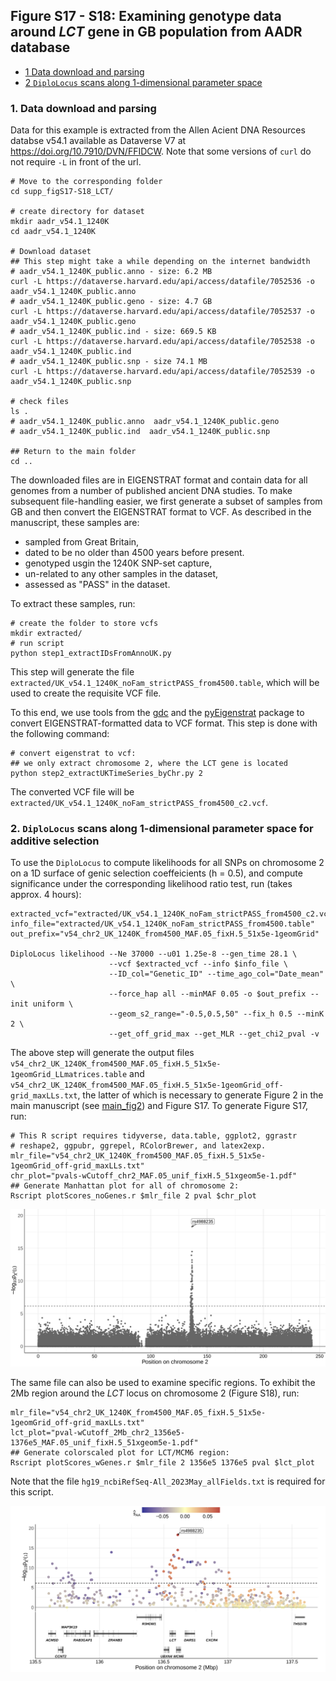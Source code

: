 ## Figure S17 - S18: Examining genotype data around *LCT* gene in GB population from AADR database

- [1 Data download and parsing](#AADR)
- [2 `DiploLocus` scans along 1-dimensional parameter space](#runDL_1D)


### 1. Data download and parsing
<a id="AADR"> </a>

Data for this example is extracted from the Allen Acient DNA Resources databse v54.1 available as Dataverse V7 at https://doi.org/10.7910/DVN/FFIDCW. Note that some versions of `curl` do not require `-L` in front of the url.
```shell
# Move to the corresponding folder
cd supp_figS17-S18_LCT/

# create directory for dataset
mkdir aadr_v54.1_1240K
cd aadr_v54.1_1240K

# Download dataset
## This step might take a while depending on the internet bandwidth
# aadr_v54.1_1240K_public.anno - size: 6.2 MB
curl -L https://dataverse.harvard.edu/api/access/datafile/7052536 -o aadr_v54.1_1240K_public.anno
# aadr_v54.1_1240K_public.geno - size: 4.7 GB
curl -L https://dataverse.harvard.edu/api/access/datafile/7052537 -o aadr_v54.1_1240K_public.geno
# aadr_v54.1_1240K_public.ind - size: 669.5 KB
curl -L https://dataverse.harvard.edu/api/access/datafile/7052538 -o aadr_v54.1_1240K_public.ind
# aadr_v54.1_1240K_public.snp - size 74.1 MB
curl -L https://dataverse.harvard.edu/api/access/datafile/7052539 -o aadr_v54.1_1240K_public.snp

# check files
ls .
# aadr_v54.1_1240K_public.anno  aadr_v54.1_1240K_public.geno 
# aadr_v54.1_1240K_public.ind  aadr_v54.1_1240K_public.snp

## Return to the main folder
cd ..
```
The downloaded files are in EIGENSTRAT format and contain data for all genomes from a number of published ancient DNA studies. To make subsequent file-handling easier, we first generate a subset of samples from GB and then convert the EIGENSTRAT format to VCF. As described in the manuscript, these samples are:

* sampled from Great Britain,
* dated to be no older than 4500 years before present.
* genotyped usgin the 1240K SNP-set capture,
* un-related to any other samples in the dataset,
* assessed as "PASS" in the dataset.

To extract these samples, run: 

```shell
# create the folder to store vcfs
mkdir extracted/
# run script
python step1_extractIDsFromAnnoUK.py
```
This step will generate the file `extracted/UK_v54.1_1240K_noFam_strictPASS_from4500.table`, which will be used to create the requisite VCF file.

To this end, we use tools from the [gdc](https://github.com/mathii/gdc) and the [pyEigenstrat](https://github.com/mathii/pyEigenstrat) package to convert EIGENSTRAT-formatted data to VCF format. This step is done with the following command:

```shell
# convert eigenstrat to vcf:
## we only extract chromosome 2, where the LCT gene is located
python step2_extractUKTimeSeries_byChr.py 2
```
The converted VCF file will be `extracted/UK_v54.1_1240K_noFam_strictPASS_from4500_c2.vcf`.

### 2. `DiploLocus` scans along 1-dimensional parameter space for additive selection
<a id="runDL_1D"> </a>

To use the `DiploLocus` to compute likelihoods for all SNPs on chromosome 2 on a 1D surface of genic selection coeffeicients (h = 0.5), and compute significance under the corresponding likelihood ratio test, run (takes approx. 4 hours):
```shell
extracted_vcf="extracted/UK_v54.1_1240K_noFam_strictPASS_from4500_c2.vcf"
info_file="extracted/UK_v54.1_1240K_noFam_strictPASS_from4500.table"
out_prefix="v54_chr2_UK_1240K_from4500_MAF.05_fixH.5_51x5e-1geomGrid"

DiploLocus likelihood --Ne 37000 --u01 1.25e-8 --gen_time 28.1 \
                      --vcf $extracted_vcf --info $info_file \
                      --ID_col="Genetic_ID" --time_ago_col="Date_mean" \
                      --force_hap all --minMAF 0.05 -o $out_prefix --init uniform \
                      --geom_s2_range="-0.5,0.5,50" --fix_h 0.5 --minK 2 \
                      --get_off_grid_max --get_MLR --get_chi2_pval -v
```
The above step will generate the output files `v54_chr2_UK_1240K_from4500_MAF.05_fixH.5_51x5e-1geomGrid_LLmatrices.table` and `v54_chr2_UK_1240K_from4500_MAF.05_fixH.5_51x5e-1geomGrid_off-grid_maxLLs.txt`, the latter of which is necessary to generate Figure 2 in the main manuscript (see [main_fig2](../main_fig2/README.md)) and Figure S17. To generate Figure S17, run:
```shell
# This R script requires tidyverse, data.table, ggplot2, ggrastr
# reshape2, ggpubr, ggrepel, RColorBrewer, and latex2exp.
mlr_file="v54_chr2_UK_1240K_from4500_MAF.05_fixH.5_51x5e-1geomGrid_off-grid_maxLLs.txt"
chr_plot="pvals-wCutoff_chr2_MAF.05_unif_fixH.5_51xgeom5e-1.pdf"
## Generate Manhattan plot for all of chromosome 2:
Rscript plotScores_noGenes.r $mlr_file 2 pval $chr_plot
```
<img src="pvals-wCutoff_chr2_MAF.05_unif_fixH.5_51xgeom5e-1.png"/>

The same file can also be used to examine specific regions. To exhibit the 2Mb region around the _LCT_ locus on chromosome 2 (Figure S18), run:

```shell
mlr_file="v54_chr2_UK_1240K_from4500_MAF.05_fixH.5_51x5e-1geomGrid_off-grid_maxLLs.txt"
lct_plot="pval-wCutoff_2Mb_chr2_1356e5-1376e5_MAF.05_unif_fixH.5_51xgeom5e-1.pdf"
## Generate colorscaled plot for LCT/MCM6 region:
Rscript plotScores_wGenes.r $mlr_file 2 1356e5 1376e5 pval $lct_plot
```
Note that the file `hg19_ncbiRefSeq-All_2023May_allFields.txt` is required for this script.

<img src="pval-wCutoff_2Mb_chr2_1356e5-1376e5_MAF.05_unif_fixH.5_51xgeom5e-1.png"/>

